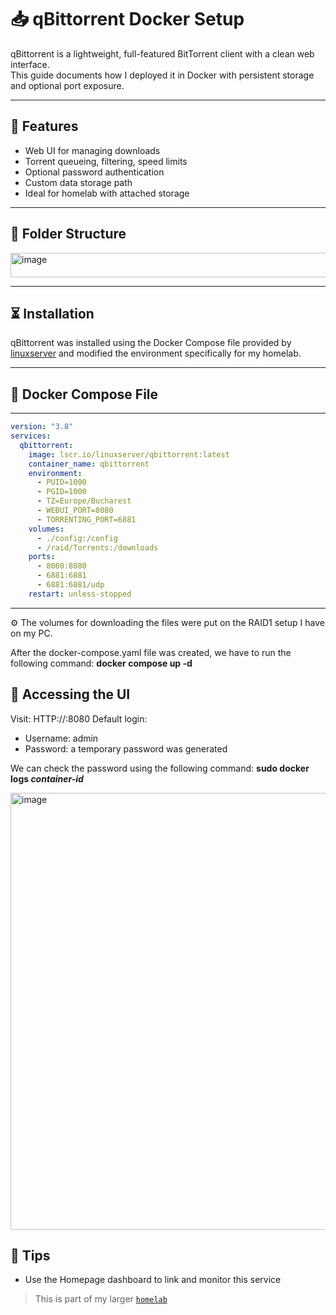 # 📥 qBittorrent Docker Setup

qBittorrent is a lightweight, full-featured BitTorrent client with a clean web interface.  
This guide documents how I deployed it in Docker with persistent storage and optional port exposure.

---

## 🔧 Features

- Web UI for managing downloads
- Torrent queueing, filtering, speed limits
- Optional password authentication
- Custom data storage path
- Ideal for homelab with attached storage

---

## 🧱 Folder Structure

<img width="528" height="39" alt="image" src="https://github.com/user-attachments/assets/f71f55bd-bba4-4e66-809a-175b448550e5" />

---

## ⏳ Installation

qBittorrent was installed using the Docker Compose file provided by [linuxserver](https://hub.docker.com/r/linuxserver/qbittorrent) and modified the environment specifically for my homelab.

---

## 🐳 Docker Compose File

---

```yaml
version: "3.8"
services:
  qbittorrent:
    image: lscr.io/linuxserver/qbittorrent:latest
    container_name: qbittorrent
    environment:
      - PUID=1000
      - PGID=1000
      - TZ=Europe/Bucharest
      - WEBUI_PORT=8080
      - TORRENTING_PORT=6881
    volumes:
      - ./config:/config
      - /raid/Torrents:/downloads
    ports:
      - 8080:8080
      - 6881:6881
      - 6881:6881/udp
    restart: unless-stopped
```
---

⚙️ The volumes for downloading the files were put on the RAID1 setup I have on my PC.

After the docker-compose.yaml file was created, we have to run the following command: **docker compose up -d**

## 🔐 Accessing the UI

Visit: HTTP://<your-ip>:8080
Default login:
  - Username: admin
  - Password: a temporary password was generated

We can check the password using the following command: **sudo docker logs *container-id***

<img width="933" height="699" alt="image" src="https://github.com/user-attachments/assets/2acae4e8-1ee8-433c-ad69-556c58fa84d0" />

## 🧠 Tips

- Use the Homepage dashboard to link and monitor this service

> This is part of my larger [`homelab`](https://github.com/raoulmoise/homelab)


